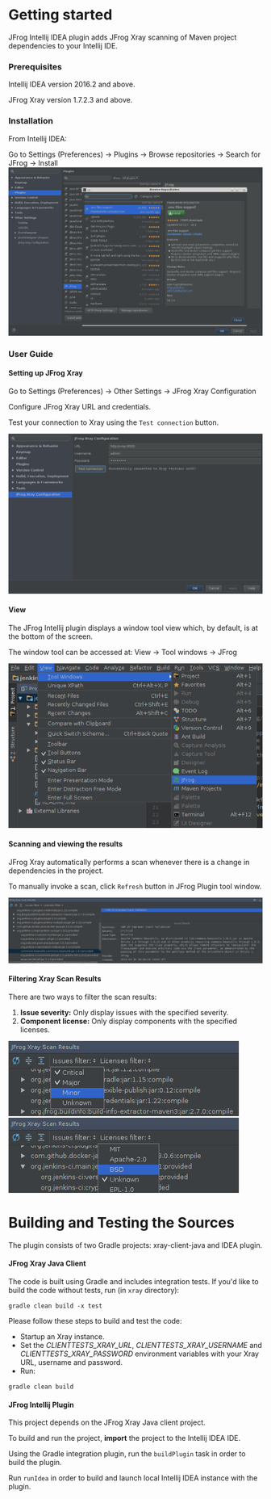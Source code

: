 # Getting started
JFrog Intellij IDEA plugin adds JFrog Xray scanning of Maven project dependencies to your Intellij IDE.

### Prerequisites
Intellij IDEA version 2016.2 and above.

JFrog Xray version 1.7.2.3 and above.

### Installation
From Intellij IDEA:

Go to Settings (Preferences) -> Plugins -> Browse repositories -> Search for JFrog -> Install
![Alt text](docs/install.png?raw=true "Installing JFrog plugin")

### User Guide

#### Setting up JFrog Xray
Go to Settings (Preferences) -> Other Settings -> JFrog Xray Configuration

Configure JFrog Xray URL and credentials.

Test your connection to Xray using the ```Test connection``` button.

![Alt text](docs/credentials.png?raw=true "Setting up credentials")

#### View
The JFrog Intellij plugin displays a window tool view which, by default, is at the bottom of the screen.

The window tool can be accessed at: View -> Tool windows -> JFrog 

![Alt text](docs/enable_tool_window.png?raw=true "Enable tool window")

#### Scanning and viewing the results
JFrog Xray automatically performs a scan whenever there is a change in dependencies in the project.

To manually invoke a scan, click ```Refresh``` button in JFrog Plugin tool window.

![Alt text](docs/tool_window.png?raw=true "Scan results window")

#### Filtering Xray Scan Results
There are two ways to filter the scan results:
1. **Issue severity:** Only display issues with the specified severity.
2. **Component license:** Only display components with the specified licenses.


![Alt text](docs/filter_issues.png?raw=true "Issues filter")
![Alt text](docs/filter_licenses.png?raw=true "Licenses filter")
# Building and Testing the Sources
The plugin consists of two Gradle projects:
xray-client-java and IDEA plugin.

#### JFrog Xray Java Client
The code is built using Gradle and includes integration tests.
If you'd like to build the code without tests, run (in ```xray``` directory):
```
gradle clean build -x test
```

Please follow these steps to build and test the code:
* Startup an Xray instance.
* Set the *CLIENTTESTS_XRAY_URL*, *CLIENTTESTS_XRAY_USERNAME* and *CLIENTTESTS_XRAY_PASSWORD* environment variables with your Xray URL, username and password.
* Run:
```
gradle clean build
```
#### JFrog Intellij Plugin
This project depends on the JFrog Xray Java client project.

To build and run the project, **import** the project to the Intellij IDEA IDE.

Using the Gradle integration plugin, run the ```buildPlugin``` task in order to build the plugin.

Run ```runIdea``` in order to build and launch local Intellij IDEA instance with the plugin.
